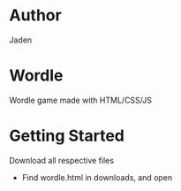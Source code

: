 # Author
Jaden

# Wordle
Wordle game made with HTML/CSS/JS

# Getting Started
Download all respective files

- Find wordle.html in downloads, and open
